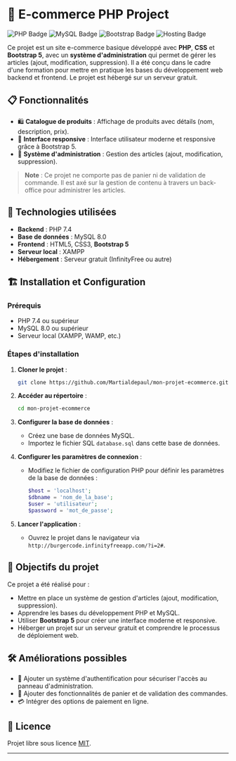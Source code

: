 # 🛒 E-commerce PHP Project

![PHP Badge](https://img.shields.io/badge/PHP-7.4-blue.svg)
![MySQL Badge](https://img.shields.io/badge/MySQL-8.0-orange.svg)
![Bootstrap Badge](https://img.shields.io/badge/Bootstrap-5-blueviolet.svg)
![Hosting Badge](https://img.shields.io/badge/Hosting-Free_Provider-brightgreen.svg)

Ce projet est un site e-commerce basique développé avec **PHP**, **CSS** et **Bootstrap 5**, avec un **système d'administration** qui permet de gérer les articles (ajout, modification, suppression). Il a été conçu dans le cadre d'une formation pour mettre en pratique les bases du développement web backend et frontend. Le projet est hébergé sur un serveur gratuit.

## 📋 Fonctionnalités

- 🛍️ **Catalogue de produits** : Affichage de produits avec détails (nom, description, prix).
- 🎨 **Interface responsive** : Interface utilisateur moderne et responsive grâce à Bootstrap 5.
- 🔧 **Système d'administration** : Gestion des articles (ajout, modification, suppression).

> **Note** : Ce projet ne comporte pas de panier ni de validation de commande. Il est axé sur la gestion de contenu à travers un back-office pour administrer les articles.

## 🚀 Technologies utilisées

- **Backend** : PHP 7.4
- **Base de données** : MySQL 8.0
- **Frontend** : HTML5, CSS3, **Bootstrap 5**
- **Serveur local** : XAMPP
- **Hébergement** : Serveur gratuit (InfinityFree ou autre)

## 🏗️ Installation et Configuration

### Prérequis

- PHP 7.4 ou supérieur
- MySQL 8.0 ou supérieur
- Serveur local (XAMPP, WAMP, etc.)

### Étapes d'installation

1. **Cloner le projet** :
   ```bash
   git clone https://github.com/Martialdepaul/mon-projet-ecommerce.git
   ```

2. **Accéder au répertoire** :
   ```bash
   cd mon-projet-ecommerce
   ```

3. **Configurer la base de données** :
   - Créez une base de données MySQL.
   - Importez le fichier SQL `database.sql` dans cette base de données.

4. **Configurer les paramètres de connexion** :
   - Modifiez le fichier de configuration PHP pour définir les paramètres de la base de données :
     ```php
     $host = 'localhost';
     $dbname = 'nom_de_la_base';
     $user = 'utilisateur';
     $password = 'mot_de_passe';
     ```

5. **Lancer l'application** :
   - Ouvrez le projet dans le navigateur via `http://burgercode.infinityfreeapp.com/?i=2#`.

## 🎯 Objectifs du projet

Ce projet a été réalisé pour :

- Mettre en place un système de gestion d'articles (ajout, modification, suppression).
- Apprendre les bases du développement PHP et MySQL.
- Utiliser **Bootstrap 5** pour créer une interface moderne et responsive.
- Héberger un projet sur un serveur gratuit et comprendre le processus de déploiement web.

## 🛠️ Améliorations possibles

- 📧 Ajouter un système d'authentification pour sécuriser l'accès au panneau d'administration.
- 🛒 Ajouter des fonctionnalités de panier et de validation des commandes.
- 💳 Intégrer des options de paiement en ligne.

## 📜 Licence

Projet libre sous licence [MIT](LICENSE).

---
